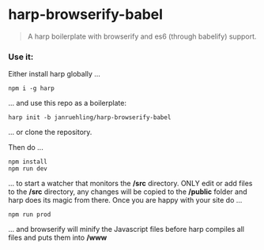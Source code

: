 # harp-browserify-babel

> A harp boilerplate with browserify and es6 (through babelify) support.

### Use it:

Either install harp globally ...

```
npm i -g harp
```
... and use this repo as a boilerplate:

```
harp init -b janruehling/harp-browserify-babel
```

... or clone the repository.

Then do ...

```
npm install
npm run dev
```

... to start a watcher that monitors the **/src** directory.
ONLY edit or add files to the **/src** directory, any changes will be copied to the **/public** folder and harp does its magic from there.
Once you are happy with your site do ...

```
npm run prod
```

... and browserify will minify the Javascript files before harp compiles all files and puts them into **/www**
